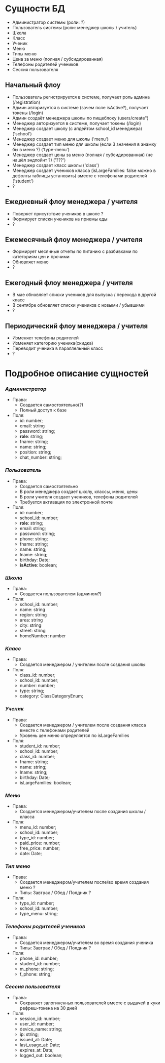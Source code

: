 # Сущности БД
* Администратор системы (роли: ?)
* Пользователь системы (роли: менеджер школы / учитель)
* Школа
* Класс
* Ученик 
* Меню 
* Типы меню
* Цена за меню (полная / субсидированная)
* Телефоны родителей учеников
* Сессия пользователя

>

## Начальный флоу

- Пользователь  регистрируется в системе, получает роль админа  (/registration)
- Админ авторизуется в системе (зачем поле isActive?), получает токены  (/login)
- Админ создаёт менеджера школы по пищеблоку (users/create")
- Менеджер авторизуется в системе, получает токены (/login)
- Менеджер создает школу (с апдейтом school_id менеджера) ('school')
- Менеджер создает меню для школы ('menu')
- Менеджер создает тип меню для школы (если 3 значения в энамку бы в меню ?)  ('type-menu')
- Менеджер создает цены за меню (полная / субсидированная) (не нашёл эндпойнт ?)  ('???')
- Менеджер создает класс школы ('class')
- Менеджер создает учеников класса (isLargeFamilies: false можно в дефолты таблицы установить) вместе с телефонами родителей ('student')
- ?

## Ежедневный флоу менеджера / учителя 
- Поверяет присутствие учеников в школе ?
- Формирует списки учеников на приемы еды
- ?

## Ежемесячный флоу менеджера / учителя 
- Формирует месячные отчеты по питанию с разбивками по категориям цен и прочими
- Обновляет меню 
- ?

## Ежегодный флоу менеджера / учителя 
- В мае обновляет списки учеников для выпуска / перехода в другой класс
- В сентябре обновляет списки учеников с новыми / убывшими
- ?

## Периодический флоу менеджера / учителя
- Изменяет телефоны родителей
- Изменяет категорию ученика(скидка)
- Переводит ученика в параллельный класс
- ?

> 

# Подробное описание сущностей
### *Администратор*
  + Права:
    + Создается самостоятельно(?)
    + Полный доступ к базе
  + Поля:
    + id: number;
    + email: string
    + password: string;
    + **role**: string;  
    + fname: string;
    + name: string;
    + position: string;
    + chat_number: string;
    

### *Пользователь*
+ Права:
    + Создается самостоятельно
    + В роли менеджера создает школу, классы, меню, цены
    + В роли учителя создает учеников, телефоны родителей
    + Требуется активация по электронной почте
+ Поля:
    + id: number;
    + school_id: number;
    + **role**: string;
    + email: string;
    + password: string;
    + phone: string;
    + fname: string;
    + name: string;
    + lname: string;
    + birthday: Date;
    + **isActive**: boolean;

### *Школа*
+ Права:
    + Создается пользователем (админом?)
+ Поля:
    + school_id: number;
    + name: string
    + region: string
    + area: string
    + city: string
    + street: string
    + homeNumber: number

### *Класс*
+ Права:
    + Создается менеджером / учителем после создания школы
+ Поля:
    + class_id: number;
    + school_id: number;
    + number: number;
    + type: string;
    + category: ClassCategoryEnum;

### *Ученик*
+ Права:
    + Создается менеджером / учителем после создания класса вместе с телефонами родителей
    + Уровень цен меню определяется по isLargeFamilies
+ Поля:
    + student_id: number;
    + school_id: number;
    + class_id: number;
    + fname: string;
    + name: string;
    + lname: string;
    + birthday: Date;
    + isLargeFamilies: boolean;

### *Меню*
+ Права:
    + Создается менеджером/учителем после создания школы / класса
+ Поля:
    + menu_id: number;
    + school_id: number;
    + type_id: number;
    + paid_price: number;
    + free_price: number;
    + date: Date;

### *Тип меню*
+ Права:
    + Создается менеджером/учителем после/во время создания меню ?
    + Типы: Завтрак / Обед / Полдник ?
+ Поля:
    + type_id: number;
    + school_id: number;
    + type_menu: string;

### *Телефоны родителей учеников*
+ Права:
    + Создается менеджером/учителем во время создания ученика 
    + Типы: Завтрак / Обед / Полдник ?
+ Поля:
    + phone_id: number;
    + student_id: number;
    + m_phone: string;
    + f_phone: string;

### *Сессия пользователя*
+ Права:
    + Сохраняет залогиненных пользователей вместе с выдачей в куки рефреш-токена на 30 дней
+ Поля:
    + session_id: number;
    + user_id: number;
    + device_name: string;
    + ip: string;
    + issued_at: Date;
    + last_usage_at: Date;
    + expires_at: Date;
    + logged_out: boolean;